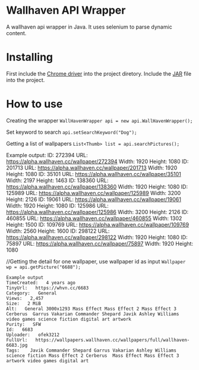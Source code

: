 # Wallhaven API Wrapper 
A wallhaven api wrapper in Java. It uses selenium to parse dynamic content.

# Installing
First include the [Chrome driver](http://chromedriver.chromium.org/downloads) into the project diretory. 
Include the [JAR](https://github.com/tangjienan/Wallhaven-Api-Wrapper/blob/master/wallhaven_api_wrapper.jar) file into the project.

# How to use

Creating the wrapper
```WallHavenWrapper api = new api.WallHavenWrapper();```

Set keyword to search
```api.setSearchKeyword("Dog");```

Getting a list of wallpapers
```List<Thumb> list = api.searchPictures();```

Example output:
    ID: 272394  URL: https://alpha.wallhaven.cc/wallpaper/272394 Width: 1920 Height: 1080
    ID: 201713  URL: https://alpha.wallhaven.cc/wallpaper/201713 Width: 1920 Height: 1080
    ID: 35101  URL: https://alpha.wallhaven.cc/wallpaper/35101 Width: 2197 Height: 1463
    ID: 138360  URL: https://alpha.wallhaven.cc/wallpaper/138360 Width: 1920 Height: 1080
    ID: 125989  URL: https://alpha.wallhaven.cc/wallpaper/125989 Width: 3200 Height: 2126
    ID: 19061  URL: https://alpha.wallhaven.cc/wallpaper/19061 Width: 1920 Height: 1080
    ID: 125986  URL: https://alpha.wallhaven.cc/wallpaper/125986 Width: 3200 Height: 2126
    ID: 460855  URL: https://alpha.wallhaven.cc/wallpaper/460855 Width: 1302 Height: 1500
    ID: 109769  URL: https://alpha.wallhaven.cc/wallpaper/109769 Width: 2560 Height: 1600
    ID: 298122  URL: https://alpha.wallhaven.cc/wallpaper/298122 Width: 1920 Height: 1080
    ID: 75897  URL: https://alpha.wallhaven.cc/wallpaper/75897 Width: 1920 Height: 1080

//Getting the detail for one wallpaper, use wallpaper id as input
```Wallpaper wp = api.getPicture("6688");```

    Example output
    TimeCreated:   4 years ago
    TinyUrl:   https://whvn.cc/6683
    Category:   General
    Views:   2,457
    Size:   2 MiB
    Alt:   General 3000x1293 Mass Effect Mass Effect 2 Mass Effect 3 Cerberus  Garrus Vakarian Commander Shepard Javik Ashley Williams video games science fiction digital art artwork
    Purity:   SFW
    Id:   6683
    Uploader:   ofek3212
    FullUrl:   https://wallpapers.wallhaven.cc/wallpapers/full/wallhaven-6683.jpg
    Tags:    Javik Commander Shepard Garrus Vakarian Ashley Williams science fiction Mass Effect 2 Cerberus  Mass Effect Mass Effect 3 artwork video games digital art




